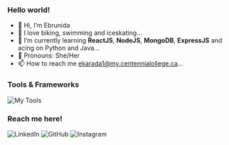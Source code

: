 
### Hello world!

- 👋 Hi, I’m Ebrunida
- 👀 I love biking, swimming and iceskating...
- 🌱 I’m currently learning **ReactJS**, **NodeJS**, **MongoDB**, **ExpressJS** and acing on Python and Java...
- 💞️ Pronouns: She/Her
- 📫 How to reach me ekarada1@my.centennialollege.ca...

<!---
Ebrunida/Ebrunida is a ✨ special ✨ repository because its `README.md` (this file) appears on your GitHub profile.
You can click the Preview link to take a look at your changes.
--->

### Tools & Frameworks

![My Tools](https://skillicons.dev/icons?i=python,javascript,react,nodejs,mysql,cpp,html,css,git,bash,matlab,discord,vscode,figma,photoshop,illustrator,premiere)

### Reach me here!

![LinkedIn](https://skillicons.dev/icons?i=linkedin&link=[https://www.linkedin.com/in/ebrunida-karadag-4638691aa/) ![GitHub](https://skillicons.dev/icons?i=github&link=[https://github.com/Ebrunida])  ![Instagram](https://skillicons.dev/icons?i=instagram&link=[https://[www.instagram.com/ebruniida/?next=%2F](https://www.instagram.com/ebruniida/)https://www.instagram.com/ebruniida/]) 

